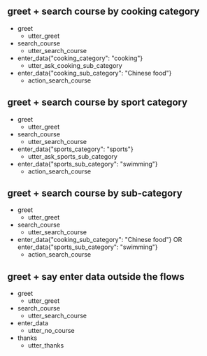 ## greet + search course by cooking category
* greet
  - utter_greet
* search_course
  - utter_search_course
* enter_data{"cooking_category": "cooking"}
  - utter_ask_cooking_sub_category
* enter_data{"cooking_sub_category": "Chinese food"}
  - action_search_course

## greet + search course by sport category
* greet
  - utter_greet
* search_course
  - utter_search_course
* enter_data{"sports_category": "sports"}
  - utter_ask_sports_sub_category
* enter_data{"sports_sub_category": "swimming"}
  - action_search_course

## greet + search course by sub-category
* greet
  - utter_greet
* search_course
  - utter_search_course
* enter_data{"cooking_sub_category": "Chinese food"} OR enter_data{"sports_sub_category": "swimming"}
  - action_search_course

## greet + say enter data outside the flows
* greet
  - utter_greet
* search_course
  - utter_search_course
* enter_data
  - utter_no_course
* thanks
  - utter_thanks
